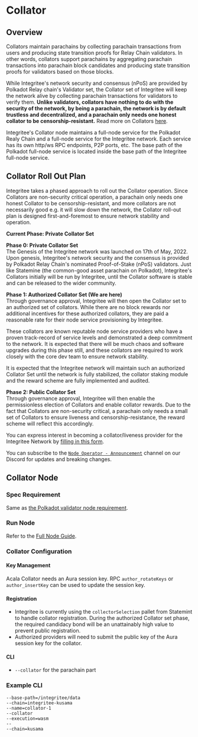 # Collator

## Overview

Collators maintain parachains by collecting parachain transactions from users and producing state transition proofs for Relay Chain validators. In other words, collators support parachains by aggregating parachain transactions into parachain block candidates and producing state transition proofs for validators based on those blocks.

While Integritee's network security and consensus (nPoS) are provided by Polkadot Relay chain's Validator set, the Collator set of Integritee will keep the network alive by collecting parachain transactions for validators to verify them. **Unlike validators, collators have nothing to do with the security of the network, by being a parachain, the network is by default trustless and decentralized, and a parachain only needs one honest collator to be censorship-resistant.** Read more on Collators [here](https://wiki.polkadot.network/docs/learn-collator).

Integritee's Collator node maintains a full-node service for the Polkadot Realy Chain and a full-node service for the Integritee network. Each service has its own http/ws RPC endpoints, P2P ports, etc. The base path of the Polkadot full-node service is located inside the base path of the Integritee full-node service.

## Collator Roll Out Plan

Integritee takes a phased approach to roll out the Collator operation. Since Collators are non-security critical operation, a parachain only needs one honest Collator to be censorship-resistant, and more collators are not necessarily good e.g. it will slow down the network, the Collator roll-out plan is designed first-and-foremost to ensure network stability and operation.

**Current Phase: Private Collator Set**

**Phase 0: Private Collator Set**\
The Genesis of the Integritee network was launched on 17th of May, 2022. Upon genesis, Integritee's network security and the consensus is provided by Polkadot Relay Chain's nominated Proof-of-Stake (nPoS) validators. Just like Statemine (the common-good asset parachain on Polkadot), Integritee's Collators initially will be run by Integritee, until the Collator software is stable and can be released to the wider community.

**Phase 1: Authorized Collator Set (We are here)**\
Through governance approval, Integritee will then open the Collator set to an authorized set of collators. While there are no block rewards nor additional incentives for these authorized collators, they are paid a reasonable rate for their node service provisioning by Integritee.

These collators are known reputable node service providers who have a proven track-record of service levels and demonstrated a deep commitment to the network. It is expected that there will be much chaos and software upgrades during this phase still, and these collators are required to work closely with the core dev team to ensure network stability.

It is expected that the Integritee network will maintain such an authorized Collator Set until the network is fully stabilized, the collator staking module and the reward scheme are fully implemented and audited.

**Phase 2: Public Collator Set**\
Through governance approval, Integritee will then enable the permissionless election of Collators and enable collator rewards. Due to the fact that Collators are non-security critical, a parachain only needs a small set of Collators to ensure liveness and censorship-resistance, the reward scheme will reflect this accordingly.

You can express interest in becoming a collator/liveness provider for the Integritee Network by [filling in this form](https://forms.gle/WQesfKVZmJeXov1e9).

You can subscribe to the [`Node Operator - Announcement`](https://discord.gg/uWSZWsUcEn) channel on our Discord for updates and breaking changes.

## Collator Node

### Spec Requirement

Same as [the Polkadot validator node requirement](https://guide.polkadot.network/docs/maintain-guides-how-to-validate-polkadot/#requirements).

### Run Node

Refer to the [Full Node Guide](broken-reference).

### Collator Configuration

#### **Key Management**

Acala Collator needs an Aura session key. RPC `author_rotateKeys` or `author_insertKey` can be used to update the session key.

#### **Registration**

* Integritee is currently using the `collectorSelection` pallet from Statemint to handle collator registration. During the authorized Collator set phase, the required candidacy bond will be an unattainably high value to prevent public registration.
* Authorized providers will need to submit the public key of the Aura session key for the collator.

#### CLI

* `--collator` for the parachain part



### **Example CLI**

```
--base-path=/integritee/data
--chain=integritee-kusama
--name=collator-1
--collator
--execution=wasm
--
--chain=kusama
```
